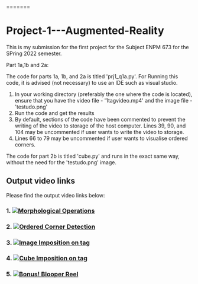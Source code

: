 =======
# Project-1---Augmented-Reality

This is my submission for the first project for the Subject ENPM 673 for the SPring 2022 semester.

Part 1a,1b and 2a:

The code for parts 1a, 1b, and 2a is titled 'prj1_q1a.py'. For Running this code, it is advised (not necessary) to use an IDE such as visual studio.

1. In your working directory (preferably the one where the code is located), ensure that you have the video file - '1tagvideo.mp4' and the image file - 'testudo.png'
2. Run the code and get the results
3. By default, sections of the code have been commented to prevent the writing of the video to storage of the host computer. Lines 39, 90, and 104 may be uncommented if user wants to write the video to storage.
4. Lines 66 to 79 may be uncommented if user wants to visualise ordered corners.

The code for part 2b is titled 'cube.py' and runs in the exact same way, without the need for the 'testudo.png' image.


## Output video links

Please find the output video links below:

### 1. [![Morphological Operations](https://img.youtube.com/vi/K2lSg51COJ0/0.jpg)](https://youtu.be/K2lSg51COJ0)
### 2. [![Ordered Corner Detection](https://youtu.be/vW_rvp5WV1s/0.jpg)](https://youtu.be/vW_rvp5WV1s)
### 3. [![Image Imposition on tag](https://youtu.be/-3TvXzFVbGk/0.jpg)](https://youtu.be/-3TvXzFVbGk)
### 4. [![Cube Imposition on tag](https://youtu.be/iCmC9NynMJg/0.jpg)](https://youtu.be/iCmC9NynMJg)
### 5. [![Bonus! Blooper Reel](https://youtu.be/cD1I4kXAkUM/0.jpg)](https://youtu.be/cD1I4kXAkUM)
